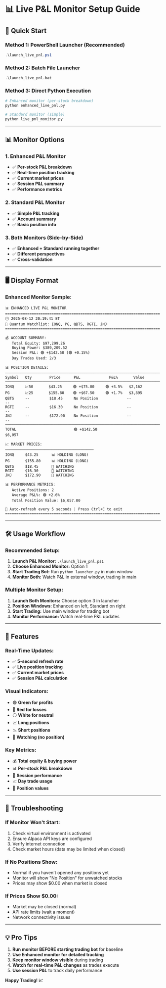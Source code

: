 # 📊 Live P&L Monitor Setup Guide

## 🚀 Quick Start

### **Method 1: PowerShell Launcher (Recommended)**
```powershell
.\launch_live_pnl.ps1
```

### **Method 2: Batch File Launcher**
```cmd
.\launch_live_pnl.bat
```

### **Method 3: Direct Python Execution**
```bash
# Enhanced monitor (per-stock breakdown)
python enhanced_live_pnl.py

# Standard monitor (simple)
python live_pnl_monitor.py
```

---

## 📊 Monitor Options

### **1. Enhanced P&L Monitor**
- ✅ **Per-stock P&L breakdown**
- ✅ **Real-time position tracking**
- ✅ **Current market prices**
- ✅ **Session P&L summary**
- ✅ **Performance metrics**

### **2. Standard P&L Monitor**
- ✅ **Simple P&L tracking**
- ✅ **Account summary**
- ✅ **Basic position info**

### **3. Both Monitors (Side-by-Side)**
- ✅ **Enhanced + Standard running together**
- ✅ **Different perspectives**
- ✅ **Cross-validation**

---

## 🖥️ Display Format

### Enhanced Monitor Sample:
```
📊 ENHANCED LIVE P&L MONITOR
======================================================================
🕐 2025-08-12 20:19:41 ET
🎯 Quantum Watchlist: IONQ, PG, QBTS, RGTI, JNJ
======================================================================

💰 ACCOUNT SUMMARY:
   Total Equity: $97,299.26
   Buying Power: $389,209.52
   Session P&L: 🟢 +$142.50 (🟢 +0.15%)
   Day Trades Used: 2/3

📊 POSITION DETAILS:
──────────────────────────────────────────────────────────────────────
Symbol   Qty        Price      P&L             P&L%       Value       
──────────────────────────────────────────────────────────────────────
IONQ     📈50       $43.25     🟢 +$75.00     🟢 +3.5%   $2,162
PG       📈25       $155.80    🟢 +$67.50     🟢 +1.7%   $3,895
QBTS     --         $18.45     No Position             --                 --
RGTI     --         $16.30     No Position             --                 --
JNJ      --         $172.90    No Position             --                 --
──────────────────────────────────────────────────────────────────────
TOTAL                          🟢 +$142.50                               $6,057

📈 MARKET PRICES:
────────────────────────────────────────
IONQ     $43.25      📊 HOLDING (LONG)
PG       $155.80     📊 HOLDING (LONG)
QBTS     $18.45      👀 WATCHING
RGTI     $16.30      👀 WATCHING
JNJ      $172.90     👀 WATCHING

📊 PERFORMANCE METRICS:
   Active Positions: 2
   Average P&L%: 🟢 +2.6%
   Total Position Value: $6,057.00

🔄 Auto-refresh every 5 seconds | Press Ctrl+C to exit
======================================================================
```

---

## 🛠️ Usage Workflow

### **Recommended Setup:**
1. **Launch P&L Monitor:** `.\launch_live_pnl.ps1`
2. **Choose Enhanced Monitor:** Option 1
3. **Start Trading Bot:** Run `python launcher.py` in main window
4. **Monitor Both:** Watch P&L in external window, trading in main

### **Multiple Monitor Setup:**
1. **Launch Both Monitors:** Choose option 3 in launcher
2. **Position Windows:** Enhanced on left, Standard on right
3. **Start Trading:** Use main window for trading bot
4. **Monitor Performance:** Watch real-time P&L updates

---

## 🔧 Features

### **Real-Time Updates:**
- ✅ **5-second refresh rate**
- ✅ **Live position tracking**
- ✅ **Current market prices**
- ✅ **Session P&L calculation**

### **Visual Indicators:**
- 🟢 **Green for profits**
- 🔴 **Red for losses**
- ⚪ **White for neutral**
- 📈 **Long positions**
- 📉 **Short positions**
- 👀 **Watching (no position)**

### **Key Metrics:**
- 💰 **Total equity & buying power**
- 📊 **Per-stock P&L breakdown**
- 🎯 **Session performance**
- 📈 **Day trade usage**
- 💎 **Position values**

---

## 🚨 Troubleshooting

### **If Monitor Won't Start:**
1. Check virtual environment is activated
2. Ensure Alpaca API keys are configured
3. Verify internet connection
4. Check market hours (data may be limited when closed)

### **If No Positions Show:**
- Normal if you haven't opened any positions yet
- Monitor will show "No Position" for unwatched stocks
- Prices may show $0.00 when market is closed

### **If Prices Show $0.00:**
- Market may be closed (normal)
- API rate limits (wait a moment)
- Network connectivity issues

---

## 💡 Pro Tips

1. **Run monitor BEFORE starting trading bot** for baseline
2. **Use Enhanced monitor for detailed tracking**
3. **Keep monitor window visible** during trading
4. **Watch for real-time P&L changes** as trades execute
5. **Use session P&L** to track daily performance

**Happy Trading! 📈**
